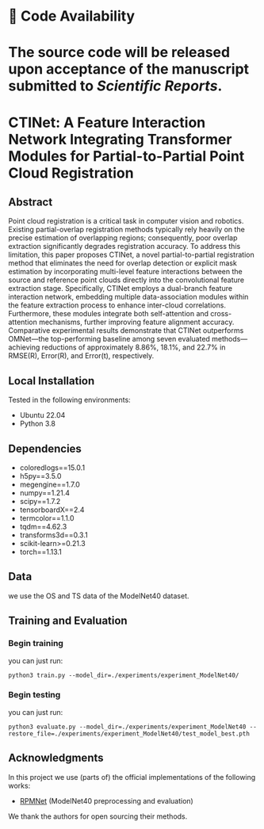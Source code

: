 # 📌 Code Availability

# The source code will be released upon acceptance of the manuscript submitted to *Scientific Reports*.

# CTINet: A Feature Interaction Network Integrating Transformer Modules for Partial-to-Partial Point Cloud Registration


## Abstract
Point cloud registration is a critical task in computer vision and robotics. Existing partial-overlap registration methods typically rely heavily on the precise estimation of overlapping regions; consequently, poor overlap extraction significantly degrades registration accuracy. To address this limitation, this paper proposes CTINet, a novel partial-to-partial registration method that eliminates the need for overlap detection or explicit mask estimation by incorporating multi-level feature interactions between the source and reference point clouds directly into the convolutional feature extraction stage. Specifically, CTINet employs a dual-branch feature interaction network, embedding multiple data-association modules within the feature extraction process to enhance inter-cloud correlations. Furthermore, these modules integrate both self-attention and cross-attention mechanisms, further improving feature alignment accuracy. Comparative experimental results demonstrate that CTINet outperforms OMNet—the top-performing baseline among seven evaluated methods—achieving reductions of approximately 8.86%, 18.1%, and 22.7% in RMSE(R), Error(R), and Error(t), respectively.

## Local Installation

Tested in the following environments:
* Ubuntu 22.04
* Python 3.8


## Dependencies

* coloredlogs==15.0.1
* h5py==3.5.0
* megengine==1.7.0
* numpy==1.21.4
* scipy==1.7.2
* tensorboardX==2.4
* termcolor==1.1.0
* tqdm==4.62.3
* transforms3d==0.3.1
* scikit-learn>=0.21.3
* torch==1.13.1

## Data

we use the OS and TS data of the ModelNet40 dataset.


## Training and Evaluation

### Begin training

you can just run:

```
python3 train.py --model_dir=./experiments/experiment_ModelNet40/
```

### Begin testing

you can just run:

```
python3 evaluate.py --model_dir=./experiments/experiment_ModelNet40 --restore_file=./experiments/experiment_ModelNet40/test_model_best.pth
```

## Acknowledgments

In this project we use (parts of) the official implementations of the following works:

* [RPMNet](https://github.com/yewzijian/RPMNet) (ModelNet40 preprocessing and evaluation)

We thank the authors for open sourcing their methods.
